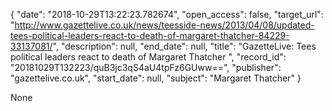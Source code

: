 {
  "date": "2018-10-29T13:22:23.782674", 
  "open_access": false, 
  "target_url": "http://www.gazettelive.co.uk/news/teesside-news/2013/04/08/updated-tees-political-leaders-react-to-death-of-margaret-thatcher-84229-33137081/", 
  "description": null, 
  "end_date": null, 
  "title": "GazetteLive: Tees political leaders react to death of Margaret Thatcher ", 
  "record_id": "20181029T132223/quB3jc3qS4aU4tpFz6GUww==", 
  "publisher": "gazettelive.co.uk", 
  "start_date": null, 
  "subject": "Margaret Thatcher"
}

None